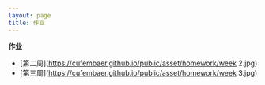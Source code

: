 ```yaml
---
layout: page
title: 作业
---
```



**作业**

- [第二周](https://cufembaer.github.io/public/asset/homework/week 2.jpg)
- [第三周](https://cufembaer.github.io/public/asset/homework/week 3.jpg)